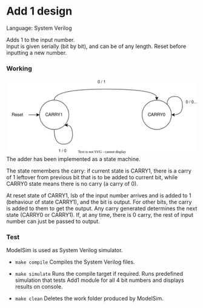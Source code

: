 
# Add 1  design
Language: System Verilog

Adds 1 to the input number.\
Input is given serially (bit by bit), and can be of any length. Reset before inputting a new number.

### Working
![image](Add1.drawio.svg)
The adder has been implemented as a state machine.

The state remembers the carry: if current state is CARRY1, there is a carry of 1 leftover from previous bit that is to be added to current bit, while CARRY0 state means there is no carry (a carry of 0).

At reset state of CARRY1, lsb of the input number arrives and is added to 1 (behaviour of state CARRY1), and the bit is output. For other bits, the carry is added to them to get the output. Any carry generated determines the next state (CARRY0 or CARRY1).  If, at any time, there is 0 carry, the rest of input number can just be passed to output.

### Test
ModelSim is used as System Verilog simulator.
- `make compile` 
Compiles the System Verilog files.

- `make simulate`
Runs the compile target if required. Runs predefined simulation that tests Add1 module for all 4 bit numbers and displays results on console.

- `make clean`
Deletes the work folder produced by ModelSim.